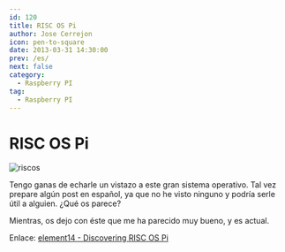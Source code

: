 ```yaml
---
id: 120
title: RISC OS Pi
author: Jose Cerrejon
icon: pen-to-square
date: 2013-03-31 14:30:00
prev: /es/
next: false
category:
  - Raspberry PI
tag:
  - Raspberry PI
---
```


# RISC OS Pi

![riscos](/images/riscOS_sshot.jpg)

Tengo ganas de echarle un vistazo a este gran sistema operativo. Tal vez prepare algún post en español, ya que no he visto ninguno y podría serle útil a alguien. ¿Qué os parece?

Mientras, os dejo con éste que me ha parecido muy bueno, y es actual.

Enlace: [element14 - Discovering RISC OS Pi](http://www.element14.com/community/blogs/mirandasoft/2013/03/24/raspberry-pi-discovering-risc-os-pi)